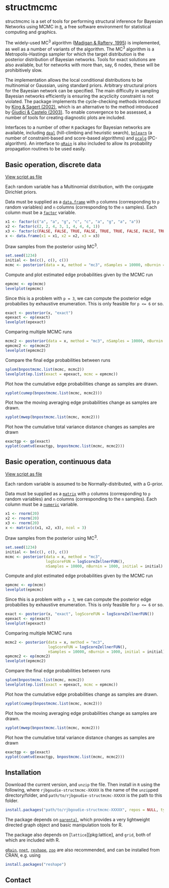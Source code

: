 structmcmc
==========

structmcmc is a set of tools for performing structural inference for Bayesian Networks using MCMC in [`R`][R], a free software environment for statistical computing and graphics.

The widely-used MC<sup>3</sup> algorithm ([Madigan & Raftery, 1995][Madigan:1995p10499]) is implemented, as well as a number of variants of the algorithm. The MC<sup>3</sup> algorithm is a Metropolis-Hastings sampler for which the target distribution is the posterior distribution of Bayesian networks. Tools for exact solutions are also available, but for networks with more than, say, 6 nodes, these will be prohibitively slow.

The implementation allows the local conditional distributions to be multinomial or Gaussian, using standard priors. Arbitrary structural priors for the Bayesian network can be specified. The main difficulty in sampling Bayesian networks efficiently is ensuring the acyclicity constraint is not violated. The package implements the cycle-checking methods introduced by [King & Sagert (2002)][King:2002gt], which is an alternative to the method introduced by [Giudici & Castelo (2003)][Giudici:2003cn]. To enable convergence to be assessed, a number of tools for creating diagnostic plots are included.

Interfaces to a number of other `R` packages for Bayesian networks are available, including [`deal`][cran:deal] (hill-climbing and heuristic search), [`bnlearn`][cran:bnlearn] (a number of constraint-based and score-based algorithms) and [`pcalg`][cran:pcalg] (PC-algorithm). An interface to [`gRain`][cran:gRain] is also included to allow its probability propagation routines to be used easily.

Basic operation, discrete data
------------------------------
[View script as file](https://gist.github.com/970279)

Each random variable has a Multinomial distribution, with the conjugate Dirichlet priors.

Data must be supplied as a [`data.frame`][rdoc:data.frame] with `p` columns (corresponding to `p` random variables) and `n` columns (corresponding to the `n` samples). Each column must be a [`factor`][rdoc:factor] variable.

``` r
x1 <- factor(c("a", "a", "g", "c", "c", "a", "g", "a", "a"))
x2 <- factor(c(2, 2, 4, 3, 1, 4, 4, 4, 1))
x3 <- factor(c(FALSE, FALSE, TRUE, FALSE, TRUE, TRUE, FALSE, FALSE, TRUE))
x <- data.frame(x1 = x1, x2 = x2, x3 = x3)
```

Draw samples from the posterior using MC<sup>3</sup>.

``` r
set.seed(1234)
initial <- bn(c(), c(), c())
mcmc <- posterior(data = x, method = "mc3", nSamples = 10000, nBurnin = 1000, initial = initial)
```

Compute and plot estimated edge probabilities given by the MCMC run

``` r
epmcmc <- ep(mcmc)
levelplot(epmcmc)
```

Since this is a problem with `p = 3`, we can compute the posterior edge probabilies by exhaustive enumeration. This is only feasible for `p <= 6` or so.

``` r
exact <- posterior(x, "exact")
epexact <- ep(exact)
levelplot(epexact)
```

Comparing multiple MCMC runs

``` r
mcmc2 <- posterior(data = x, method = "mc3", nSamples = 10000, nBurnin = 1000, initial = initial)
epmcmc2 <- ep(mcmc2)
levelplot(epmcmc2)
```

Compare the final edge probabilities between runs

``` r
splom(bnpostmcmc.list(mcmc, mcmc2))
levelplot(ep.list(exact = epexact, mcmc = epmcmc))
```

Plot how the cumulative edge probabilities change as samples are drawn.

``` r
xyplot(cumep(bnpostmcmc.list(mcmc, mcmc2)))
```

Plot how the moving averaging edge probabilities change as samples are drawn.

``` r
xyplot(mwep(bnpostmcmc.list(mcmc, mcmc2)))
```

Plot how the cumulative total variance distance changes as samples are drawn

``` r
exactgp <- gp(exact)
xyplot(cumtvd(exactgp, bnpostmcmc.list(mcmc, mcmc2)))
```


Basic operation, continuous data
--------------------------------
[View script as file](https://gist.github.com/974390)

Each random variable is assumed to be Normally-distributed, with a G-prior.

Data must be supplied as a [`matrix`][rdoc:matrix] with `p` columns (corresponding to `p` random variables) and `n` columns (corresponding to the `n` samples). Each column must be a [`numeric`][rdoc:numeric] variable.

``` r
x1 <- rnorm(20)
x2 <- rnorm(20)
x3 <- rnorm(20)
x <- matrix(c(x1, x2, x3), ncol = 3)
```

Draw samples from the posterior using MC<sup>3</sup>.

``` r
set.seed(1234)
initial <- bn(c(), c(), c())
mcmc <- posterior(data = x, method = "mc3",
                  logScoreFUN = logScoreZellnerFUN(),
                  nSamples = 10000, nBurnin = 1000, initial = initial)
```

Compute and plot estimated edge probabilities given by the MCMC run

``` r
epmcmc <- ep(mcmc)
levelplot(epmcmc)
```

Since this is a problem with `p = 3`, we can compute the posterior edge probabilies by exhaustive enumeration. This is only feasible for `p <= 6` or so.

``` r
exact <- posterior(x, "exact", logScoreFUN = logScoreZellnerFUN())
epexact <- ep(exact)
levelplot(epexact)
```

Comparing multiple MCMC runs

``` r
mcmc2 <- posterior(data = x, method = "mc3",
                   logScoreFUN = logScoreZellnerFUN(),
                   nSamples = 10000, nBurnin = 1000, initial = initial)
epmcmc2 <- ep(mcmc2)
levelplot(epmcmc2)
```

Compare the final edge probabilities between runs

``` r
splom(bnpostmcmc.list(mcmc, mcmc2))
levelplot(ep.list(exact = epexact, mcmc = epmcmc))
```

Plot how the cumulative edge probabilities change as samples are drawn.

``` r
xyplot(cumep(bnpostmcmc.list(mcmc, mcmc2)))
```

Plot how the moving averaging edge probabilities change as samples are drawn.

``` r
xyplot(mwep(bnpostmcmc.list(mcmc, mcmc2)))
```

Plot how the cumulative total variance distance changes as samples are drawn

``` r
exactgp <- gp(exact)
xyplot(cumtvd(exactgp, bnpostmcmc.list(mcmc, mcmc2)))
```

Installation
------------
Download the current version, and `unzip` the file. Then install in `R` using the following, where `rjbgoudie-structmcmc-XXXXX` is the name of the `unzip`ped directory/folder, and `path/to/rjbgoudie-structmcmc-XXXXX` is the path to this folder.

``` r
install.packages("path/to/rjbgoudie-structmcmc-XXXXX", repos = NULL, type = "source")
```

The package depends on [`parental`][pkg:parental], which provides a very lightweight directed graph object and basic manipulation tools for R.

The package also depends on [`lattice`][pkg:lattice], and `grid`, both of which are included with R.

[`gRain`][cran:gRain], [`nnet`][cran:nnet], [`reshape`][cran:reshape], [`zoo`][cran:zoo] are also recommended, and can be installed from CRAN, e.g. using

``` r
install.packages("reshape")
```

Contact
-------


[R]: http://www.r-project.org "The R Project for Statistical Computing"
[Madigan:1995p10499]: http://www.jstor.org/stable/1403615  "Madigan, D., & York, J. C. (1995). Bayesian Graphical Models for Discrete Data. International Statistical Review / Revue Internationale de Statistique, 63(2), 215-232."
[King:2002gt]: http://dx.doi.org/10.1006/jcss.2002.1883 "King, V., & Sagert, G. (2002). A Fully Dynamic Algorithm for Maintaining the Transitive Closure. Journal of Computer and System Sciences, 65(1), 150-167."
[Giudici:2003cn]: http://dx.doi.org/10.1023/A:1020202028934 "Giudici, P., & Castelo, R. (2003). Improving Markov Chain Monte Carlo Model Search for Data Mining. Machine Learning, 50, 127-158."
[cran:deal]: http://cran.r-project.org/web/packages/deal/ "deal: Learning Bayesian Networks with Mixed Variables"
[cran:bnlearn]: http://cran.r-project.org/web/packages/bnlearn/ "bnlearn: Bayesian network structure learning, parameter learning and inference"
[cran:pcalg]: http://cran.r-project.org/web/packages/pcalg/ "pcalg: Estimation of CPDAG/PAG and causal inference using the IDA algorithm"
[cran:gRain]: http://cran.r-project.org/web/packages/gRain "gRain: Graphical Independence Networks"
[cran:lattice]: http://cran.r-project.org/web/packages/lattice "lattice: Lattice Graphics"
[cran:nnet]: http://cran.r-project.org/web/packages/nnet "nnet: Feed-forward Neural Networks and Multinomial Log-Linear Models"
[cran:reshape]: http://cran.r-project.org/web/packages/reshape "reshape: Flexibly reshape data"
[cran:zoo]: http://cran.r-project.org/web/packages/zoo "zoo: Z's ordered observations"
[rdoc:factor]: http://stat.ethz.ch/R-manual/R-devel/library/base/html/factor.html "R Documentation: Factors"
[rdoc:data.frame]: http://stat.ethz.ch/R-manual/R-devel/library/base/html/data.frame.html "R Documentation: Data Frames"
[rdoc:matrix]: http://stat.ethz.ch/R-manual/R-devel/library/base/html/matrix.html "R Documentation: Matrices"
[rdoc:numeric]: http://stat.ethz.ch/R-manual/R-devel/library/base/html/numeric.html "R Documentation: Numeric"
[pkg:parental]: https://github.com/rjbgoudie/parental "parental: a very lightweight directed graph object and basic manipulation tools for R"
